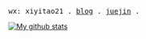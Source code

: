 <p>
  <samp>
    <a>wx: xiyitao21</a> .
  </samp>
  <samp>
    <a href="https://kid-1912.github.io/">blog</a> .
  </samp>
  <samp>
    <a href="https://juejin.cn/user/3008684729329512/posts">juejin</a> .
  </samp>
</p>

<a href="https://github.com/anuraghazra/github-readme-stats">
  <img align="center" src="https://github-readme-stats.anuraghazra1.vercel.app/api?username=KID-1912&layout=compact&show_icons=true&line_height=27&count_private=true" alt="My github stats" />

</a>  


<!--

Here are some ideas to get you started:

- 🔭 I’m currently working on ...
- 🌱 I’m currently learning ...
- 👯 I’m looking to collaborate on ...
- 🤔 I’m looking for help with ...
- 💬 Ask me about ...
- 📫 How to reach me: ...
- 😄 Pronouns: ...
- ⚡ Fun fact: ...
-->
